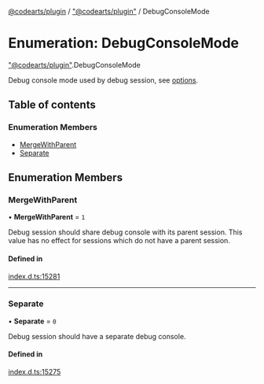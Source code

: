 [@codearts/plugin](../README.md) / ["@codearts/plugin"](../modules/_codearts_plugin_.md) / DebugConsoleMode

# Enumeration: DebugConsoleMode

["@codearts/plugin"](../modules/_codearts_plugin_.md).DebugConsoleMode

Debug console mode used by debug session, see [options](../interfaces/codearts_plugin_.DebugSessionOptions.md).

## Table of contents

### Enumeration Members

- [MergeWithParent](codearts_plugin_.DebugConsoleMode.md#mergewithparent)
- [Separate](codearts_plugin_.DebugConsoleMode.md#separate)

## Enumeration Members

### MergeWithParent

• **MergeWithParent** = ``1``

Debug session should share debug console with its parent session.
This value has no effect for sessions which do not have a parent session.

#### Defined in

[index.d.ts:15281](https://github.com/huaweicloud/cloudide-plugin-api/blob/03b481c/index.d.ts#L15281)

___

### Separate

• **Separate** = ``0``

Debug session should have a separate debug console.

#### Defined in

[index.d.ts:15275](https://github.com/huaweicloud/cloudide-plugin-api/blob/03b481c/index.d.ts#L15275)

